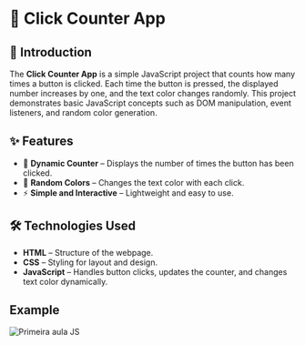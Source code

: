 # 🎯 Click Counter App  

## 📌 Introduction  

The **Click Counter App** is a simple JavaScript project that counts how many times a button is clicked. Each time the button is pressed, the displayed number increases by one, and the text color changes randomly. This project demonstrates basic JavaScript concepts such as DOM manipulation, event listeners, and random color generation.

## ✨ Features  

- 🔢 **Dynamic Counter** – Displays the number of times the button has been clicked.  
- 🎨 **Random Colors** – Changes the text color with each click.  
- ⚡ **Simple and Interactive** – Lightweight and easy to use.  

## 🛠️ Technologies Used  

- **HTML** – Structure of the webpage.  
- **CSS** – Styling for layout and design.  
- **JavaScript** – Handles button clicks, updates the counter, and changes text color dynamically.  

## Example

![Primeira aula JS](./images/Primeira_aula_Js.gif)
